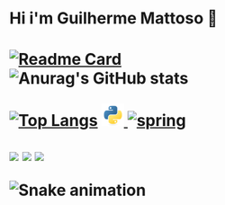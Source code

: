 <h1>Hi i'm Guilherme Mattoso 👋<h1> 
  
[![Readme Card](https://github-readme-stats.vercel.app/api/pin/?username=mattosoguilherme&repo=Projetos&theme=dracula)](https://github.com/mattosoguilherme/Projetos) ![Anurag's GitHub stats](https://github-readme-stats.vercel.app/api?username=mattosoguilherme&show_icons=true&theme=dracula) 

[![Top Langs](https://github-readme-stats.vercel.app/api/top-langs/?username=mattosoguilherme&layout=compact&theme=dracula)](https://github.com/mattosoguilherme?tab=repositories) <a href="https://www.python.org" target="_blank"> <img src="https://raw.githubusercontent.com/devicons/devicon/master/icons/python/python-original.svg" alt="python" width="40" height="40"/> </a> <a href="https://jupyter.org/index.html" target="_blank"> <img src="https://www.vectorlogo.zone/logos/jupyter/jupyter-icon.svg" alt="spring" width="40" height="40"/> </a>
  
[<img src = "https://img.shields.io/badge/instagram-%23E4405F.svg?&style=for-the-badge&logo=instagram&logoColor=white">](https://www.instagram.com/mattoso_guilherme/) [<img src="https://img.shields.io/badge/linkedin-%230077B5.svg?&style=for-the-badge&logo=linkedin&logoColor=white" />](https://www.linkedin.com/in/guilherme-mattoso-4b654420b/) [<img src="https://img.shields.io/badge/-gmail-2EC866?style=for-the-badge&logo=gmail&logoColor=white" />](mailto:guilhermemktfran@gmail.com)

![Snake animation](https://github.com/codethi/codethi/blob/output/github-contribution-grid-snake.svg)

